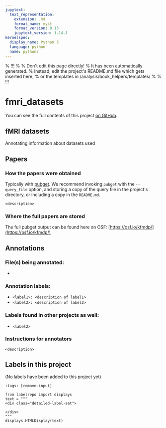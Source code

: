 ```yaml
---
jupytext:
  text_representation:
    extension: .md
    format_name: myst
    format_version: 0.13
    jupytext_version: 1.14.1
kernelspec:
  display_name: Python 3
  language: python
  name: python3
---
```


% !!!
%
% Don't edit this page directly!
% It has been automatically generated.
% Instead, edit the project's README.md file which gets inserted here,
% or the templates in /analysis/book_helpers/templates/
%
% !!!


# fmri_datasets

You can see the full contents of this project [on GitHub](https://github.com/neurodatascience/labelbuddy-annotations/tree/main/projects/fmri_datasets/).

## fMRI datasets
Annotating information about datasets used

## Papers

### How the papers were obtained
Typically with [pubget](https://neuroquery.github.io/pubget/pubget.html).
We recommend invoking `pubget` with the `--query_file` option, and storing a copy of the query file in the project's directory, or including a copy in the `README.md`.

`<description>`

### Where the full papers are stored
The full pubget output can be found here on OSF: [https://osf.io/kfmdp/](https://osf.io/kfmdp/)

## Annotations
### File(s) being annotated: 
- 
  
### Annotation labels:
- `<label1>: <description of label1>`
- `<label2>: <description of label2>` 

### Labels found in other projects as well:
- `<label2>`

### Instructions for annotators
`<description>`





## Labels in this project


(No labels have been added to this project yet)


```{code-cell}
:tags: [remove-input]

from labelrepo import displays
text = """
<div class="detailed-label-set">
    
</div>
"""
displays.HTMLDisplay(text)
```
